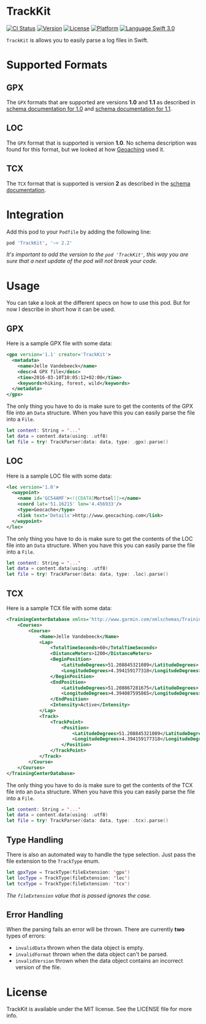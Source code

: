 TrackKit
========

[![CI Status](http://img.shields.io/travis/fousa/trackkit.svg?style=flat)](https://travis-ci.org/fousa/trackkit) [![Version](https://img.shields.io/cocoapods/v/TrackKit.svg?style=flat)](http://cocoapods.org/pods/TrackKit) [![License](https://img.shields.io/cocoapods/l/TrackKit.svg?style=flat)](http://cocoapods.org/pods/TrackKit) [![Platform](https://img.shields.io/cocoapods/p/TrackKit.svg?style=flat)](http://cocoapods.org/pods/TrackKit)
[![Language Swift 3.0](https://img.shields.io/badge/Language-Swift%203.0-orange.svg?style=flat)](https://swift.org)

`TrackKit` is allows you to easily parse a log files in Swift.

Supported Formats
=================

GPX
---

The `GPX` formats that are supported are versions **1.0** and **1.1** as described in [schema documentation for 1.0](http://www.topografix.com/gpx_manual.asp#gpx_private) and [schema documentation for 1.1](http://www.topografix.com/GPX/1/1/).

LOC
---

The `GPX` format that is supported is version **1.0**. No schema description was found for this format, but we looked at how [Geoaching](http://geocaching.com) used it.

TCX
---

The `TCX` format that is supported is version **2** as described in the [schema documentation](http://www8.garmin.com/xmlschemas/TrainingCenterDatabasev2.xsd).

Integration
===========

Add this pod to your `Podfile` by adding the following line:

``` ruby
pod 'TrackKit', '~> 2.2'
```

_It's important to add the version to the `pod 'TrackKit'`, this way you are sure that a next update of the pod will not break your code._

Usage
=====

You can take a look at the different specs on how to use this pod. But for now I describe in short how it can be used.

GPX
---

Here is a sample GPX file with some data:

``` xml
<gpx version='1.1' creator='TrackKit'>
  <metadata>
    <name>Jelle Vandebeeck</name>
    <desc>A GPX file</desc>
    <time>2016-03-10T10:05:12+02:00</time>
    <keywords>hiking, forest, wild</keywords>
  </metadata>
</gpx>
```

The only thing you have to do is make sure to get the contents of the GPX file into an `Data` structure. When you have this you can easily parse the file into a `File`.

``` swift
let content: String = '...'
let data = content.data(using: .utf8)
let file = try! TrackParser(data: data, type: .gpx).parse()
```

LOC
---

Here is a sample LOC file with some data:

``` xml
<loc version='1.0'>
  <waypoint>
    <name id='GC54AMF'><![CDATA[Mortsel]]></name>
    <coord lat='51.16215' lon='4.456933'/>
    <type>Geocache</type>
    <link text='Details'>http://www.geocaching.com</link>
  </waypoint>
</loc>
```

The only thing you have to do is make sure to get the contents of the LOC file into an `Data` structure. When you have this you can easily parse the file into a `File`.

``` swift
let content: String = '...'
let data = content.data(using: .utf8)
let file = try! TrackParser(data: data, type: .loc).parse()
```

TCX
---

Here is a sample TCX file with some data:

``` xml
<TrainingCenterDatabase xmlns='http://www.garmin.com/xmlschemas/TrainingCenterDatabase/v2'>
    <Courses>
        <Course>
            <Name>Jelle Vandebeeck</Name>
            <Lap>
                <TotalTimeSeconds>60</TotalTimeSeconds>
                <DistanceMeters>1200</DistanceMeters>
                <BeginPosition>
                    <LatitudeDegrees>51.208845321089</LatitudeDegrees>
                    <LongitudeDegrees>4.394159177318</LongitudeDegrees>
                </BeginPosition>
                <EndPosition>
                    <LatitudeDegrees>51.208867281675</LatitudeDegrees>
                    <LongitudeDegrees>4.394087595865</LongitudeDegrees>
                </EndPosition>
                <Intensity>Active</Intensity>
            </Lap>
            <Track>
                <TrackPoint>
                    <Position>
                        <LatitudeDegrees>51.208845321089</LatitudeDegrees>
                        <LongitudeDegrees>4.394159177318</LongitudeDegrees>
                    </Position>
                </TrackPoint>
            </Track>
        </Course>
    </Courses>
</TrainingCenterDatabase>
```

The only thing you have to do is make sure to get the contents of the TCX file into an `Data` structure. When you have this you can easily parse the file into a `File`.

``` swift
let content: String = '...'
let data = content.data(using: .utf8)
let file = try! TrackParser(data: data, type: .tcx).parse()
```

Type Handling
-------------

There is also an automated way to handle the type selection. Just pass the file extension to the `TrackType` enum.

``` swift
let gpxType = TrackType(fileExtension: 'gpx')
let locType = TrackType(fileExtension: 'loc')
let tcxType = TrackType(fileExtension: 'tcx')
```

_The `fileExtension` value that is passed ignores the case._

Error Handling
--------------

When the parsing fails an error will be thrown. There are currently **two** types of errors:

- `invalidData` thrown when the data object is empty.
- `invalidFormat` thrown when the data object can't be parsed.
- `invalidVersion` thrown when the data object contains an incorrect version of the file.

License
=======

TrackKit is available under the MIT license. See the LICENSE file for more info.
